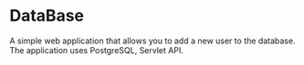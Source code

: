 # DataBase
A simple web application that allows you to add a new user to the database.
The application uses PostgreSQL,  Servlet API.
